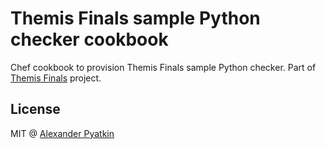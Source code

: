 # Themis Finals sample Python checker cookbook
Chef cookbook to provision Themis Finals sample Python checker. Part of [Themis Finals](https://github.com/aspyatkin/themis-finals) project.

## License
MIT @ [Alexander Pyatkin](https://github.com/aspyatkin)
